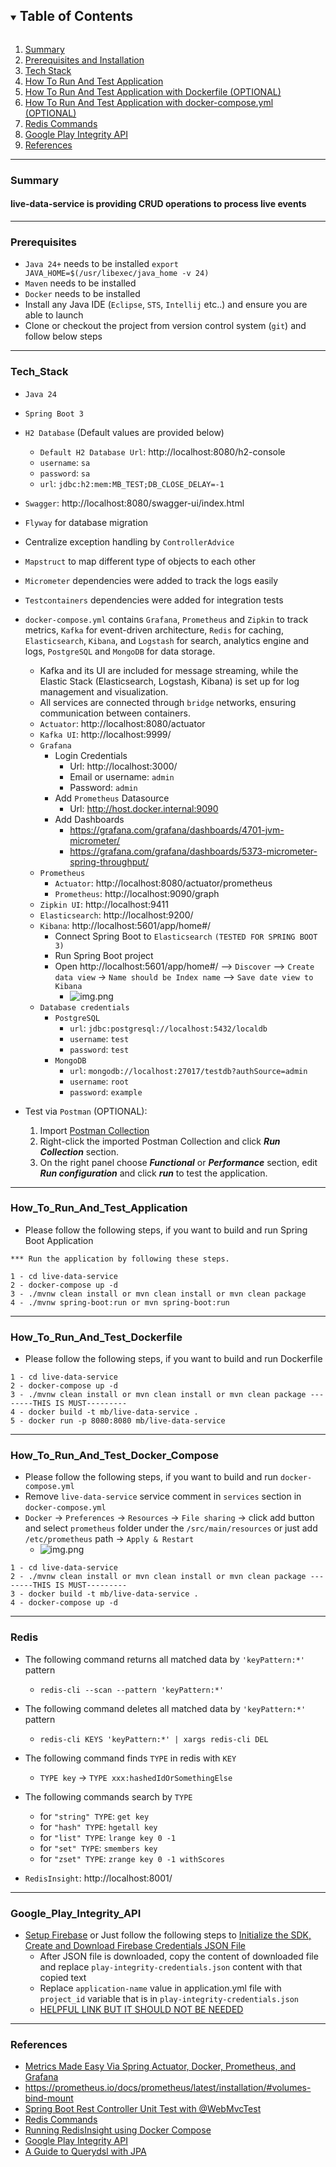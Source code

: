 <!-- TABLE OF CONTENTS -->
<details open="open">
  <summary><h2 style="display: inline-block">Table of Contents</h2></summary>
  <ol>
    <li><a href="#Summary">Summary</a></li>
    <li><a href="#Prerequisites">Prerequisites and Installation</a></li>
    <li><a href="#Tech_Stack">Tech Stack</a></li>
    <li><a href="#How_To_Run_And_Test_Application">How To Run And Test Application</a></li>
    <li><a href="#How_To_Run_And_Test_Dockerfile">How To Run And Test Application with Dockerfile (OPTIONAL)</a></li>
    <li><a href="#How_To_Run_And_Test_Docker_Compose">How To Run And Test Application with docker-compose.yml (OPTIONAL)</a></li>
    <li><a href="#Redis">Redis Commands</a></li>
    <li><a href="#Google_Play_Integrity_API">Google Play Integrity API</a></li>
    <li><a href="#References">References</a></li>
  </ol>
</details>

-------

### Summary

#### live-data-service is providing CRUD operations to process live events

-------

### Prerequisites

- `Java 24+` needs to be installed `export JAVA_HOME=$(/usr/libexec/java_home -v 24)`
- `Maven` needs to be installed
- `Docker` needs to be installed
- Install any Java IDE (`Eclipse`, `STS`, `Intellij` etc..) and ensure you are able to launch
- Clone or checkout the project from version control system (`git`) and follow below steps

-------

### Tech_Stack

- `Java 24`
- `Spring Boot 3`
- `H2 Database` (Default values are provided below)
    - `Default H2 Database Url`: http://localhost:8080/h2-console
    - `username`: `sa`
    - `password`: `sa`
    - `url`: `jdbc:h2:mem:MB_TEST;DB_CLOSE_DELAY=-1`
- `Swagger`: http://localhost:8080/swagger-ui/index.html
- `Flyway` for database migration
- Centralize exception handling by `ControllerAdvice`
- `Mapstruct` to map different type of objects to each other
- `Micrometer` dependencies were added to track the logs easily
- `Testcontainers` dependencies were added for integration tests
- `docker-compose.yml` contains `Grafana`, `Prometheus` and `Zipkin` to track metrics, `Kafka` for event-driven
  architecture, `Redis` for caching, `Elasticsearch`, `Kibana`, and `Logstash` for search, analytics engine and logs,
  `PostgreSQL` and `MongoDB` for data storage.
    - Kafka and its UI are included for message streaming, while the Elastic Stack (Elasticsearch, Logstash, Kibana) is
      set up for log management and visualization.
    - All services are connected through `bridge` networks, ensuring communication between containers.
    - `Actuator`: http://localhost:8080/actuator
    - `Kafka UI`: http://localhost:9999/
    - `Grafana`
        - Login Credentials
            - Url: http://localhost:3000/
            - Email or username: `admin`
            - Password: `admin`
        - Add `Prometheus` Datasource
            - Url: http://host.docker.internal:9090
        - Add Dashboards
            - https://grafana.com/grafana/dashboards/4701-jvm-micrometer/
            - https://grafana.com/grafana/dashboards/5373-micrometer-spring-throughput/
    - `Prometheus`
        - `Actuator`: http://localhost:8080/actuator/prometheus
        - `Prometheus`: http://localhost:9090/graph
    - `Zipkin UI`: http://localhost:9411
    - `Elasticsearch`: http://localhost:9200/
    - `Kibana`: http://localhost:5601/app/home#/
        - Connect Spring Boot to `Elasticsearch` `(TESTED FOR SPRING BOOT 3)`
        - Run Spring Boot project
        - Open http://localhost:5601/app/home#/ --> `Discover` --> `Create data view` -> `Name should be Index name` -->
          `Save date view to Kibana`
            - ![img.png](src/main/resources/logstash/img.png)
    - `Database credentials`
        - `PostgreSQL`
            - `url`: `jdbc:postgresql://localhost:5432/localdb`
            - `username`: `test`
            - `password`: `test`
        - `MongoDB`
            - `url`: `mongodb://localhost:27017/testdb?authSource=admin`
            - `username`: `root`
            - `password`: `example`

- Test via `Postman` (OPTIONAL):
    1. Import [Postman Collection](docs%2Funit_test_service.postman_collection.json)
    2. Right-click the imported Postman Collection and click _**Run Collection**_ section.
    3. On the right panel choose _**Functional**_ or _**Performance**_ section, edit _**Run configuration**_ and click
       _**run**_ to test the application.

-------

### How_To_Run_And_Test_Application

- Please follow the following steps, if you want to build and run Spring Boot Application

```
*** Run the application by following these steps.

1 - cd live-data-service
2 - docker-compose up -d
3 - ./mvnw clean install or mvn clean install or mvn clean package 
4 - ./mvnw spring-boot:run or mvn spring-boot:run
```

-------

### How_To_Run_And_Test_Dockerfile

- Please follow the following steps, if you want to build and run Dockerfile

```
1 - cd live-data-service
2 - docker-compose up -d
3 - ./mvnw clean install or mvn clean install or mvn clean package --------THIS IS MUST---------
4 - docker build -t mb/live-data-service .
5 - docker run -p 8080:8080 mb/live-data-service
```

-------

### How_To_Run_And_Test_Docker_Compose

- Please follow the following steps, if you want to build and run `docker-compose.yml`
- Remove `live-data-service` service comment in `services` section in `docker-compose.yml`
- `Docker` -> `Preferences` -> `Resources` -> `File sharing` -> click add button and select `prometheus` folder under
  the `/src/main/resources` or just add `/etc/prometheus` path -> `Apply & Restart`
    - ![img.png](img.png)

```
1 - cd live-data-service
2 - ./mvnw clean install or mvn clean install or mvn clean package --------THIS IS MUST---------
3 - docker build -t mb/live-data-service .
4 - docker-compose up -d
```

-------

### Redis

- The following command returns all matched data by `'keyPattern:*'` pattern
    - `redis-cli --scan --pattern 'keyPattern:*'`

- The following command deletes all matched data by `'keyPattern:*'` pattern
    - `redis-cli KEYS 'keyPattern:*' | xargs redis-cli DEL`

- The following command finds `TYPE` in redis with `KEY`
    - `TYPE key` -> `TYPE xxx:hashedIdOrSomethingElse`

- The following commands search by `TYPE`
    - for `"string" TYPE`: `get key`
    - for `"hash" TYPE`: `hgetall key`
    - for `"list" TYPE`: `lrange key 0 -1`
    - for `"set" TYPE`: `smembers key`
    - for `"zset" TYPE`: `zrange key 0 -1 withScores`

- `RedisInsight`: http://localhost:8001/

-------

### Google_Play_Integrity_API

- [Setup Firebase](https://firebase.google.com/docs/admin/setup) or Just follow the following steps
  to [Initialize the SDK, Create and Download Firebase Credentials JSON File](https://firebase.google.com/docs/admin/setup#initialize-sdk)
    - After JSON file is downloaded, copy the content of downloaded file and replace `play-integrity-credentials.json`
      content with that copied text
    - Replace `application-name` value in application.yml file with `project_id` variable that is
      in `play-integrity-credentials.json`
    - [HELPFUL LINK BUT IT SHOULD NOT BE NEEDED](https://stackoverflow.com/a/40799378)

-------

### References

- [Metrics Made Easy Via Spring Actuator, Docker, Prometheus, and Grafana](https://www.youtube.com/watch?v=Utv7MWgNTvI)
- https://prometheus.io/docs/prometheus/latest/installation/#volumes-bind-mount
- [Spring Boot Rest Controller Unit Test with @WebMvcTest](https://www.bezkoder.com/spring-boot-webmvctest/)
- [Redis Commands](https://auth0.com/blog/introduction-to-redis-install-cli-commands-and-data-types/)
- [Running RedisInsight using Docker Compose](https://collabnix.com/running-redisinsight-using-docker-compose/)
- [Google Play Integrity API](https://developer.android.com/google/play/integrity)
- [A Guide to Querydsl with JPA](https://www.baeldung.com/querydsl-with-jpa-tutorial)